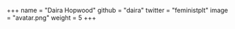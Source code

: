 +++
name = "Daira Hopwood"
github = "daira"
twitter = "feministplt"
image = "avatar.png"
weight = 5
+++
